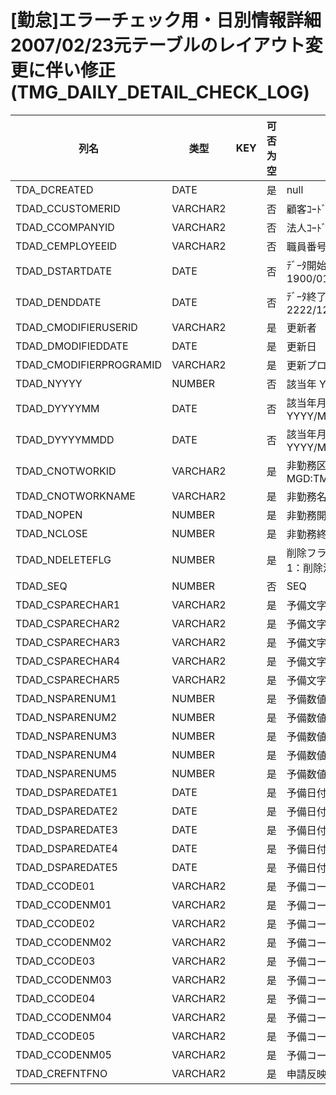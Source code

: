 # [勤怠]エラーチェック用・日別情報詳細           2007/02/23元テーブルのレイアウト変更に伴い修正  (TMG_DAILY_DETAIL_CHECK_LOG)
| 列名   | 类型   | KEY  | 可否为空 | 注释   |
| ---- | ---- | ---- | ---- | ---- |
|TDA_DCREATED|DATE||是|null|
|TDAD_CCUSTOMERID|VARCHAR2||否|顧客ｺｰﾄﾞ                        固定：01                                                       |
|TDAD_CCOMPANYID|VARCHAR2||否|法人ｺｰﾄﾞ                                                                                    |
|TDAD_CEMPLOYEEID|VARCHAR2||否|職員番号                                                                                      |
|TDAD_DSTARTDATE|DATE||否|ﾃﾞｰﾀ開始日                       固定：1900/01/01                                               |
|TDAD_DENDDATE|DATE||否|ﾃﾞｰﾀ終了日                       固定：2222/12/31                                               |
|TDAD_CMODIFIERUSERID|VARCHAR2||是|更新者                                                                                       |
|TDAD_DMODIFIEDDATE|DATE||是|更新日                                                                                       |
|TDAD_CMODIFIERPROGRAMID|VARCHAR2||是|更新プログラムID                                                                                 |
|TDAD_NYYYY|NUMBER||否|該当年                           YYYY                                                        |
|TDAD_DYYYYMM|DATE||否|該当年月                          YYYY/MM/01                                                  |
|TDAD_DYYYYMMDD|DATE||否|該当年月日                         YYYY/MM/DD                                                  |
|TDAD_CNOTWORKID|VARCHAR2||是|非勤務区分                                                       MGD:TMG_NOTWORK               |
|TDAD_CNOTWORKNAME|VARCHAR2||是|非勤務名称                                                                                     |
|TDAD_NOPEN|NUMBER||是|非勤務開始時刻                                                                                   |
|TDAD_NCLOSE|NUMBER||是|非勤務終了時刻                                                                                   |
|TDAD_NDELETEFLG|NUMBER||是|削除フラグ                         0：有効、1：削除済                                                  |
|TDAD_SEQ|NUMBER||否|SEQ|
|TDAD_CSPARECHAR1|VARCHAR2||是|予備文字列1|
|TDAD_CSPARECHAR2|VARCHAR2||是|予備文字列2|
|TDAD_CSPARECHAR3|VARCHAR2||是|予備文字列3|
|TDAD_CSPARECHAR4|VARCHAR2||是|予備文字列4|
|TDAD_CSPARECHAR5|VARCHAR2||是|予備文字列5|
|TDAD_NSPARENUM1|NUMBER||是|予備数値1|
|TDAD_NSPARENUM2|NUMBER||是|予備数値2|
|TDAD_NSPARENUM3|NUMBER||是|予備数値3|
|TDAD_NSPARENUM4|NUMBER||是|予備数値4|
|TDAD_NSPARENUM5|NUMBER||是|予備数値5|
|TDAD_DSPAREDATE1|DATE||是|予備日付1|
|TDAD_DSPAREDATE2|DATE||是|予備日付2|
|TDAD_DSPAREDATE3|DATE||是|予備日付3|
|TDAD_DSPAREDATE4|DATE||是|予備日付4|
|TDAD_DSPAREDATE5|DATE||是|予備日付5|
|TDAD_CCODE01|VARCHAR2||是|予備コード1|
|TDAD_CCODENM01|VARCHAR2||是|予備コード1コード|
|TDAD_CCODE02|VARCHAR2||是|予備コード2|
|TDAD_CCODENM02|VARCHAR2||是|予備コード2コード|
|TDAD_CCODE03|VARCHAR2||是|予備コード3|
|TDAD_CCODENM03|VARCHAR2||是|予備コード3コード|
|TDAD_CCODE04|VARCHAR2||是|予備コード4|
|TDAD_CCODENM04|VARCHAR2||是|予備コード4コード|
|TDAD_CCODE05|VARCHAR2||是|予備コード5|
|TDAD_CCODENM05|VARCHAR2||是|予備コード5コード|
|TDAD_CREFNTFNO|VARCHAR2||是|申請反映元申請番号|
